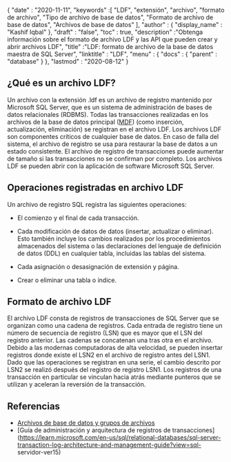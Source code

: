 {
  "date" : "2020-11-11",
  "keywords" :[ "LDF", "extensión", "archivo", "formato de archivo", "Tipo de archivo de base de datos", "Formato de archivo de base de datos", "Archivos de base de datos" ],
  "author" : {
    "display_name" : "Kashif Iqbal"
},
  "draft" : "false",
  "toc" : true,
  "description" :"Obtenga información sobre el formato de archivo LDF y las API que pueden crear y abrir archivos LDF",
  "title" :"LDF: formato de archivo de la base de datos maestra de SQL Server",
  "linktitle" : "LDF",
  "menu" : {
    "docs" : {
      "parent" : "database"
}
},
  "lastmod" : "2020-08-12"
}

## ¿Qué es un archivo LDF?

Un archivo con la extensión .ldf es un archivo de registro mantenido por Microsoft SQL Server, que es un sistema de administración de bases de datos relacionales (RDBMS). Todas las transacciones realizadas en los archivos de la base de datos principal ([MDF](/es/database/mdf/)) (como inserción, actualización, eliminación) se registran en el archivo LDF. Los archivos LDF son componentes críticos de cualquier base de datos. En caso de falla del sistema, el archivo de registro se usa para restaurar la base de datos a un estado consistente. El archivo de registro de transacciones puede aumentar de tamaño si las transacciones no se confirman por completo. Los archivos LDF se pueden abrir con la aplicación de software Microsoft SQL Server.

## Operaciones registradas en archivo LDF

Un archivo de registro SQL registra las siguientes operaciones:

* El comienzo y el final de cada transacción.

* Cada modificación de datos de datos (insertar, actualizar o eliminar). Esto también incluye los cambios realizados por los procedimientos almacenados del sistema o las declaraciones del lenguaje de definición de datos (DDL) en cualquier tabla, incluidas las tablas del sistema.

* Cada asignación o desasignación de extensión y página.

* Crear o eliminar una tabla o índice.

## Formato de archivo LDF

El archivo LDF consta de registros de transacciones de SQL Server que se organizan como una cadena de registros. Cada entrada de registro tiene un número de secuencia de registro (LSN) que es mayor que el LSN del registro anterior. Las cadenas se concatenan una tras otra en el archivo. Debido a las modernas computadoras de alta velocidad, se pueden insertar registros donde existe el LSN2 en el archivo de registro antes del LSN1. Dado que las operaciones se registran en una serie, el cambio descrito por LSN2 se realizó después del registro de registro LSN1. Los registros de una transacción en particular se vinculan hacia atrás mediante punteros que se utilizan y aceleran la reversión de la transacción.
 

## Referencias

* [Archivos de base de datos y grupos de archivos](https://learn.microsoft.com/en-us/sql/relational-databases/databases/database-files-and-filegroups?view=sql-server-ver15)
* [Guía de administración y arquitectura de registros de transacciones](https://learn.microsoft.com/en-us/sql/relational-databases/sql-server-transaction-log-architecture-and-management-guide?view=sql- servidor-ver15)

